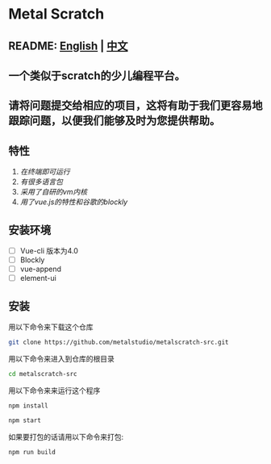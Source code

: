 # Metal Scratch
## README: [English](https://github.com/metalstudio/metalscratch-src/blob/master/README.md) | [中文](https://github.com/metalstudio/metalscratch-src/blob/master/README-zh.md)
## 一个类似于scratch的少儿编程平台。
## 请将问题提交给相应的项目，这将有助于我们更容易地跟踪问题，以便我们能够及时为您提供帮助。
## 特性
1. *在终端即可运行*
2. *有很多语言包*
3. *采用了自研的vm内核*
4. *用了vue.js的特性和谷歌的blockly*
## 安装环境
 - [ ] Vue-cli 版本为4.0
 - [ ] Blockly
 - [ ] vue-append
 - [ ] element-ui
## 安装
用以下命令来下载这个仓库
``` bash
git clone https://github.com/metalstudio/metalscratch-src.git
```
用以下命令来进入到仓库的根目录
``` bash
cd metalscratch-src
```
用以下命令来来运行这个程序
```bash
npm install

npm start 
```
如果要打包的话请用以下命令来打包:
``` bash
npm run build 
```